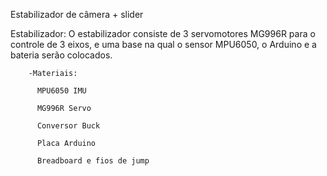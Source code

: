 Estabilizador de câmera + slider

Estabilizador: O estabilizador consiste de 3 servomotores MG996R para o controle de 3 eixos, e uma base na qual o sensor MPU6050, o Arduino e a bateria serão colocados. 

        -Materiais: 

          MPU6050 IMU

          MG996R Servo

          Conversor Buck

          Placa Arduino

          Breadboard e fios de jump
